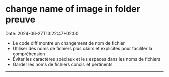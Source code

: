 # change name of image in folder preuve

Date: 2024-06-27T13:22:47+02:00

- Le code diff montre un changement de nom de fichier
- Utiliser des noms de fichiers plus clairs et explicites pour faciliter la compréhension
- Éviter les caractères spéciaux et les espaces dans les noms de fichiers
- Garder les noms de fichiers concis et pertinents

---

